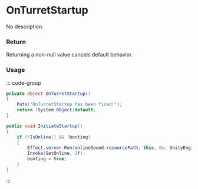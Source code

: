 # OnTurretStartup
<Badge type="info" text="Turret"/><Badge type="danger" text="Carbon Compatible"/><Badge type="warning" text="Oxide Compatible"/>
No description.
### Return
Returning a non-null value cancels default behavior.

### Usage
::: code-group
```csharp [Example]
private object OnTurretStartup()
{
	Puts("OnTurretStartup has been fired!");
	return (System.Object)default;
}
```
```csharp [Source — Assembly-CSharp @ AutoTurret]
public void InitiateStartup()
{
	if (!IsOnline() && !booting)
	{
		Effect.server.Run(onlineSound.resourcePath, this, 0u, UnityEngine.Vector3.zero, UnityEngine.Vector3.zero);
		Invoke(SetOnline, 2f);
		booting = true;
	}
}

```
:::
